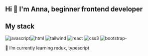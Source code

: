  <h2>Hi 👋
 I'm Anna, beginner frontend developer
 </h1>

 
 <h2>My stack</h2>


<img src="https://img.shields.io/badge/javascript-%23323330.svg?style=for-the-badge&logo=javascript&logoColor=%23F7DF1E)" alt="javascript"><img src="https://img.shields.io/badge/html5-%23E34F26.svg?style=for-the-badge&logo=html5&logoColor=white" alt="html">
<img src="https://img.shields.io/badge/tailwindcss-%2338B2AC.svg?style=for-the-badge&logo=tailwind-css&logoColor=white" alt="tailwind">
<img src="https://img.shields.io/badge/react-%2320232a.svg?style=for-the-badge&logo=react&logoColor=%2361DAFB" alt="react">
<img src="https://img.shields.io/badge/css3-%231572B6.svg?style=for-the-badge&logo=css3&logoColor=white" alt="css3">
<img src="https://img.shields.io/badge/bootstrap-%238511FA.svg?style=for-the-badge&logo=bootstrap&logoColor=white" alt="bootstrap-">



 🌱 I’m currently learning redux, typescript
  
